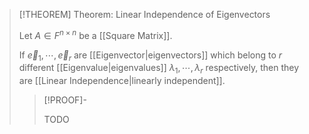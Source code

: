 >[!THEOREM] Theorem: Linear Independence of Eigenvectors
>
>Let $A \in F^{n \times n}$ be a [[Square Matrix]].
>
>If $\vec{e}_1, \cdots, \vec{e}_r$ are [[Eigenvector|eigenvectors]] which belong to $r$ different [[Eigenvalue|eigenvalues]] $\lambda_1, \cdots, \lambda_r$ respectively, then they are [[Linear Independence|linearly independent]].
>
>>[!PROOF]-
>>
>>TODO
>>
>